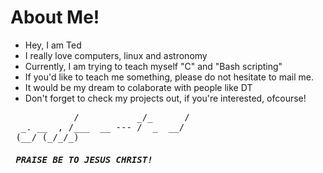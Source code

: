 # About Me!

- Hey, I am Ted 
- I really love computers, linux and astronomy 
- Currently, I am trying to teach myself "C" and "Bash scripting" 
- If you'd like to teach me something, please do not hesitate to mail me.
- It would be my dream to colaborate with people like DT
- Don't forget to check my projects out, if you're interested, ofcourse! 
  
<pre>
            /           _/_      /
  _. __  , /___  __ --- /  _  __/ 
 (__/ (_/_/_)</_/ (_   <__</_(_/_ 
       /                          
      '   @Github: https://github.com/cyber-ted/
          @Gmail: tedjoshissac@gmail.com 

            <center> <h5> PRAISE BE TO JESUS CHRIST! </h5> </center> </pre>
